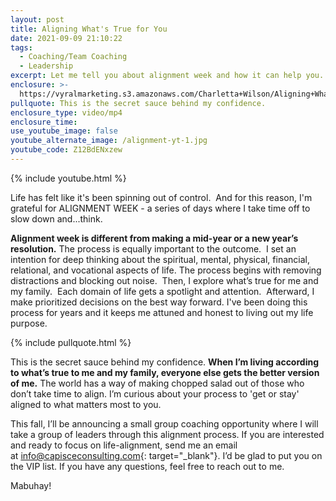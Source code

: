 ```yaml
---
layout: post
title: Aligning What's True for You
date: 2021-09-09 21:10:22
tags:
  - Coaching/Team Coaching
  - Leadership
excerpt: Let me tell you about alignment week and how it can help you.
enclosure: >-
  https://vyralmarketing.s3.amazonaws.com/Charletta+Wilson/Aligning+What's+True+for+You.mp4
pullquote: This is the secret sauce behind my confidence.
enclosure_type: video/mp4
enclosure_time:
use_youtube_image: false
youtube_alternate_image: /alignment-yt-1.jpg
youtube_code: Z12BdENxzew
---
```

{% include youtube.html %}

Life has felt like it's been spinning out of control.&nbsp; And for this reason, I'm grateful for ALIGNMENT WEEK - a series of days where I take time off to slow down and...think.&nbsp;

**Alignment week is different from making a mid-year or a new year’s resolution.**&nbsp;The process is equally important to the outcome.&nbsp; I set an intention for deep thinking about the spiritual, mental, physical, financial, relational, and vocational aspects of life. The process begins with removing distractions and blocking out noise.&nbsp; Then, I explore what’s true for me and my family.&nbsp; Each domain of life gets a spotlight and attention.&nbsp; Afterward, I make prioritized decisions on the best way forward. I've been doing this process for years and it keeps me attuned and honest to living out my life purpose.

{% include pullquote.html %}

This is the secret sauce behind my confidence.&nbsp;**When I’m living according to what’s true to me and my family, everyone else gets the better version of me.**&nbsp;The world has a way of making chopped salad out of those who don’t take time to align. I’m curious about your process to 'get or stay' aligned to what matters most to you.

This fall, I’ll be announcing a small group coaching opportunity where I will take a group of leaders through this alignment process. If you are interested and ready to focus on life-alignment, send me an email at&nbsp;[info@capisceconsulting.com](mailto:info@capisceconsulting.com){: target="_blank"}. I’d be glad to put you on the VIP list. If you have any questions, feel free to reach out to me.

Mabuhay\!
